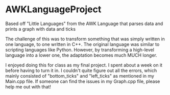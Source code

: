 # AWKLanguageProject
Based off "Little Languages" from the AWK Language that parses data and prints a graph with data and ticks

The challenge of this was to transform something that was simply written in one language, to one written in C++.  The original language was similar to scripting languages like Python.  However, by transforming a high-level language into a lower one, the adaptation becomes much MUCH longer.

I enjoyed doing this for class as my final project.  I spent about a week on it before having to turn it in.  I couldn't quite figure out all the errors, which mainly consisted of "bottom_ticks" and "left_ticks" as mentioned in my Main.cpp file.  If someone can find the issues in my Graph.cpp file, please help me out with that!
